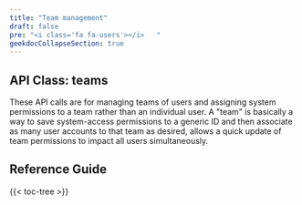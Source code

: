 ```yaml
---
title: "Team management"
draft: false
pre: "<i class='fa fa-users'></i>	"
geekdocCollapseSection: true
---
```


## API Class: teams 
These API calls are for managing teams of users and assigning system permissions to a team rather than an individual user. A "team" is basically a way to save system-access permissions to a generic ID and then associate as many user accounts to that team as desired, allows a quick update of team permissions to impact all users simultaneously.

## Reference Guide

{{< toc-tree >}}